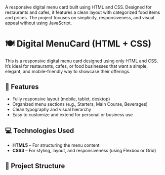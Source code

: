 A responsive digital menu card built using HTML and CSS. Designed for restaurants and cafes, it features a clean layout with categorized food items and prices. The project focuses on simplicity, responsiveness, and visual appeal without using JavaScript.
# 🍽️ Digital MenuCard (HTML + CSS)

This is a responsive digital menu card designed using only HTML and CSS. It’s ideal for restaurants, cafes, or food businesses that want a simple, elegant, and mobile-friendly way to showcase their offerings.

## 🔹 Features
- Fully responsive layout (mobile, tablet, desktop)
- Organized menu sections (e.g., Starters, Main Course, Beverages)
- Clean typography and visual hierarchy
- Easy to customize and extend for personal or business use

## 💻 Technologies Used
- **HTML5** – For structuring the menu content  
- **CSS3** – For styling, layout, and responsiveness (using Flexbox or Grid)

## 📂 Project Structure

